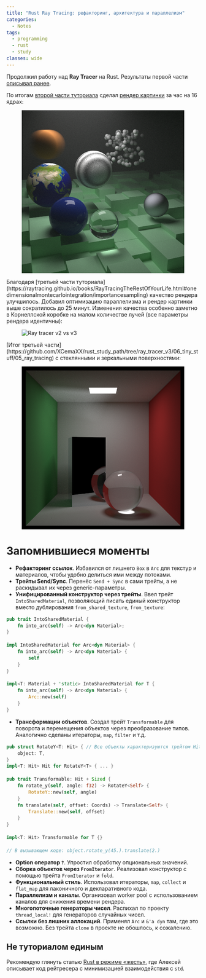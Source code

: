 ```yaml
---
title: "Rust Ray Tracing: рефакторинг, архитектура и параллелизм"
categories:
  - Notes
tags:
  - programming
  - rust
  - study
classes: wide
---
```

Продолжил работу над **Ray Tracer** на Rust. Результаты первой части [описывал ранее](/article/study-rust-2025/).

По итогам [второй части туториала](https://raytracing.github.io/books/RayTracingTheNextWeek.html) сделал [рендер картинки](https://github.com/XCemaXX/rust_study_path/tree/ray_tracer_v2/06_tiny_stuff/05_ray_tracing) за час на 16 ядрах:
<figure style="display: flex; justify-content: center;">
  <img src="https://github.com/XCemaXX/rust_study_path/blob//ray_tracer_v2/06_tiny_stuff/05_ray_tracing/out_v2_56m.png?raw=true" style="width: 100%; max-width: 500px;" alt="Ray tracer v2">
</figure>
Благодаря [третьей части туториала](https://raytracing.github.io/books/RayTracingTheRestOfYourLife.html#onedimensionalmontecarlointegration/importancesampling) качество рендера улучшилось. Добавил оптимизацию параллелизма и рендер картинки выше сократилось до 25 минут. Изменения качества особенно заметно в Корнеллской коробке на малом количестве лучей (все параметры рендера идентичны):
<figure style="display: flex; justify-content: center;">
  <img src="{{ '/assets/images/2025-04-06-cornell-box-comp.png' | relative_url }}" style="width: 100%; max-width: 700px;" alt="Ray tracer v2 vs v3">
</figure>
[Итог третьей части](https://github.com/XCemaXX/rust_study_path/tree/ray_tracer_v3/06_tiny_stuff/05_ray_tracing) с стеклянными и зеркальными поверхностями:
<figure style="display: flex; justify-content: center;">
  <img src="https://github.com/XCemaXX/rust_study_path/blob/ray_tracer_v3/06_tiny_stuff/05_ray_tracing/out_v3_13m.png?raw=true" style="width: 100%; max-width: 500px;" alt="Ray tracer v3">
</figure>

# Запомнившиеся моменты
- **Рефакторинг ссылок**. Избавился от лишнего `Box` в `Arc` для текстур и материалов, чтобы удобно делиться ими между потоками.
- **Трейты Send/Sync**. Перенёс `Send + Sync` в сами трейты, а не раскидывал их через generic-параметры.
- **Унифицированный конструктор через трейты**. Ввел трейт `IntoSharedMaterial`, позволяющий писать единый конструктор вместо дублирования `from_shared_texture`, `from_texture`:

```rust
pub trait IntoSharedMaterial {
    fn into_arc(self) -> Arc<dyn Material>;
}

impl IntoSharedMaterial for Arc<dyn Material> {
    fn into_arc(self) -> Arc<dyn Material> {
        self
    }
}

impl<T: Material + 'static> IntoSharedMaterial for T {
    fn into_arc(self) -> Arc<dyn Material> {
        Arc::new(self)
    }
}
```

- **Трансформации объектов**. Создал трейт `Transformable` для поворота и перемещения объектов через преобразование типов. Аналогично сделаны итераторы, `map`, `filter` и т.д.  

```rust
pub struct RotateY<T: Hit> { // Все объекты характеризуются трейтом Hit в проекте
    object: T,
}
impl<T: Hit> Hit for RotateY<T> { ... }

pub trait Transformable: Hit + Sized {
    fn rotate_y(self, angle: f32) -> RotateY<Self> {
        RotateY::new(self, angle)
    }
    fn translate(self, offset: Coords) -> Translate<Self> {
        Translate::new(self, offset)
    }
}

impl<T: Hit> Transformable for T {}

// В вызывающем коде: object.rotate_y(45.).translate(2.)
```  

- **Option оператор `?`**. Упростил обработку опциональных значений.
- **Сборка объектов через `FromIterator`**. Реализовал конструктор с помощью трейта `FromIterator` и `fold`.
- **Функциональный стиль**. Использовал итераторы, `map`, `collect` и `flat_map` для лаконичного и декларативного кода.
- **Параллелизм и каналы**. Организовал worker pool с использованием каналов для снижения времени рендера.
- **Многопоточные генераторы чисел**. Распихал по проекту `thread_local!` для генераторов случайных чисел.
- **Ссылки без лишних аллокаций**. Применял `Arc` и `&'a dyn` там, где это возможно. Без трейта `clone` в проекте не обошлось, к сожалению.

## Не туториалом единым
Рекомендую глянуть статью [Rust в режиме «жесть»](https://habr.com/ru/articles/893910/), где Алексей описывает код рейтресера с минимизацией взаимодействия с `std`.
